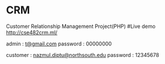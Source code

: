 # CRM
Customer Relationship Management Project(PHP)
#Live demo
http://cse482crm.ml/ 

admin : t@gmail.com
password : 00000000

customer : nazmul.diptu@northsouth.edu
password : 12345678
